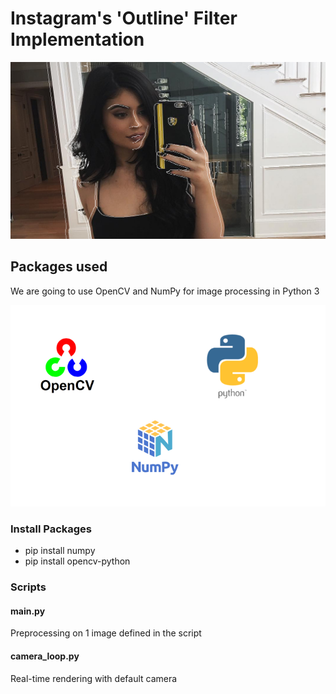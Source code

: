 # Instagram's 'Outline' Filter Implementation

![Alt text](kylie-outlined.png?raw=true "Title")

## Packages used

We are going to use OpenCV and NumPy for image processing in Python 3

![Alt text](opencv-numpy-python.png?raw=true "Title")


### Install Packages

- pip install numpy
- pip install opencv-python

### Scripts

#### main.py 

Preprocessing on 1 image defined in the script

#### camera_loop.py

Real-time rendering with default camera